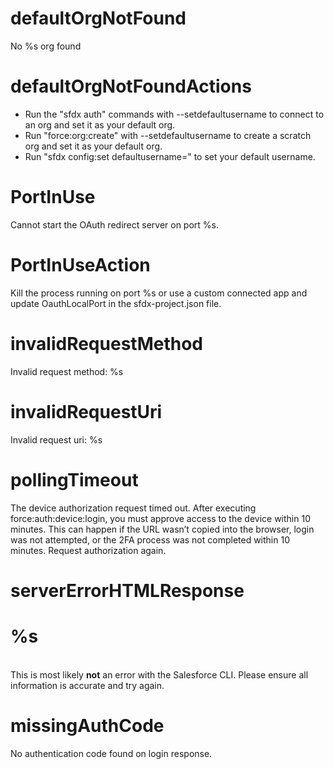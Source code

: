 # defaultOrgNotFound

No %s org found

# defaultOrgNotFoundActions

- Run the "sfdx auth" commands with --setdefaultusername to connect to an org and set it as your default org.
- Run "force:org:create" with --setdefaultusername to create a scratch org and set it as your default org.
- Run "sfdx config:set defaultusername=<username>" to set your default username.

# PortInUse

Cannot start the OAuth redirect server on port %s.

# PortInUseAction

Kill the process running on port %s or use a custom connected app and update OauthLocalPort in the sfdx-project.json file.

# invalidRequestMethod

Invalid request method: %s

# invalidRequestUri

Invalid request uri: %s

# pollingTimeout

The device authorization request timed out. After executing force:auth:device:login, you must approve access to the device within 10 minutes. This can happen if the URL wasn’t copied into the browser, login was not attempted, or the 2FA process was not completed within 10 minutes. Request authorization again.

# serverErrorHTMLResponse

<h1>%s</h1><br />This is most likely <b>not</b> an error with the Salesforce CLI. Please ensure all information is accurate and try again.

# missingAuthCode

No authentication code found on login response.
